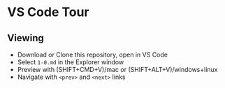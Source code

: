 # VS Code Tour

## Viewing

* Download or Clone this repository, open in VS Code
* Select `1-0.md` in the Explorer window
* Preview with (SHIFT+CMD+V)/mac or (SHIFT+ALT+V)/windows+linux
* Navigate with `<prev>` and `<next>` links